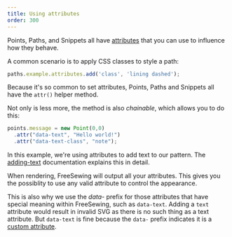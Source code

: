 ```yaml
---
title: Using attributes
order: 300
---
```


Points, Paths, and Snippets all have [attributes](/api/attributes) that you can use to influence how they behave.

A common scenario is to apply CSS classes to style a path:

```js
paths.example.attributes.add('class', 'lining dashed');
```

Because it's so common to set attributes, Points, Paths and Snippets all have the `attr()` helper method.

Not only is less more, the method is also *chainable*, which allows you to do this:

```js
points.message = new Point(0,0)
  .attr("data-text", "Hello world!")
  .attr("data-text-class", "note");
```

<note>

In this example, we're using attributes to add text to our pattern. The [adding-text](/concepts/adding-text) documentation explains this in detail.

</Note>

<tip>

When rendering, FreeSewing will output all your attributes. This gives you the possiblity to use any valid attribute to control the appearance.

This is also why we use the *data-* prefix for those attributes that have special meaning within FreeSewing, such as `data-text`. Adding a `text` attribute would result in invalid SVG as there is no such thing as a text attribute. But `data-text` is fine because the `data-` prefix indicates it is a [custom attribute](https://developer.mozilla.org/en-US/docs/Web/SVG/Attribute/data-*).

</Tip>